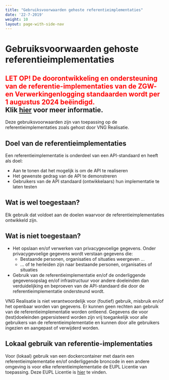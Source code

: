 ```yaml
---
title: "Gebruiksvoorwaarden gehoste referentieimplementaties"
date: '22-7-2019'
weight: 10
layout: page-with-side-nav
---
```

# Gebruiksvoorwaarden gehoste referentieimplementaties

## <span style="color:red">LET OP! De doorontwikkeling en ondersteuning van de <b>referentie-implementaties</b> van de ZGW- en Verwerkingenlogging standaarden wordt per 1 augustus 2024 beëindigd.</span><br/>Klik [hier](./eindeontwikkelingris) voor meer informatie.

Deze gebruiksvoorwaarden zijn van toepassing op de referentieimplementaties zoals gehost door VNG Realisatie.

## Doel van de referentieimplementaties

Een referentieimplementatie is onderdeel van een API-standaard en heeft als doel:
* Aan te tonen dat het mogelijk is om de API te realiseren
* Het gewenste gedrag van de API te demonstreren
* Gebruikers van de API standaard (ontwikkelaars) hun implementatie te laten testen

## Wat is wel toegestaan?

Elk gebruik dat voldoet aan de doelen waarvoor de referentieimplementaties ontwikkeld zijn.

## Wat is niet toegestaan?

* Het opslaan en/of verwerken van privacygevoelige gegevens. Onder privacygevoelige gegevens wordt verstaan gegevens die:
  * Bestaande personen, organisaties of situaties weergeven ...
  * ... of te herleiden zijn naar bestaande personen, organisaties of situaties  
* Gebruik van de referentieimplementatie en/of de onderliggende gegevensopslag en/of infrastructuur voor andere doeleinden dan verduidelijking en beproeven van de API-standaard die door de referentieimplementatie ondersteund wordt.

VNG Realisatie is niet verantwoordelijk voor (foutief) gebruik, misbruik en/of het openbaar worden van gegevens. Er kunnen geen rechten aan gebruik van de referentieimplementatie worden ontleend. Gegevens die voor (test)doeleinden gepersisteerd worden zijn vrij toegankelijk voor alle gebruikers van de referentieimplementatie en kunnen door alle gebruikers ingezien en aangepast of verwijderd worden.

## Lokaal gebruik van referentie-implementaties

Voor (lokaal) gebruik van een dockercontainer met daarin een referentieimplementatie en/of onderliggende broncode in een andere omgeving is voor elke referentieimplementatie de EUPL Licentie van toepassing. Deze EUPL Licentie is [hier](https://github.com/VNG-Realisatie/gemma-zaken/blob/master/LICENSE-nl) te vinden.
